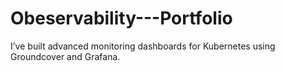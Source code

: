 # Obeservability---Portfolio
I’ve built advanced monitoring dashboards for Kubernetes using Groundcover and Grafana.
